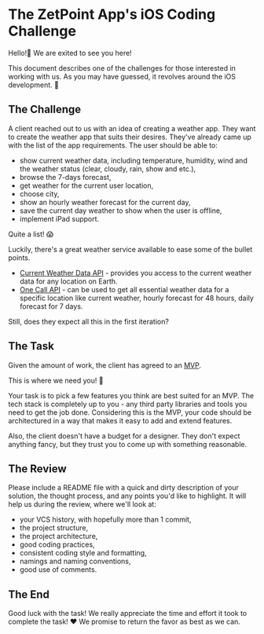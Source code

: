 # The ZetPoint App's iOS Coding Challenge
Hello!👋 We are exited to see you here!

This document describes one of the challenges for those interested in working with us. As you may have guessed, it revolves around the iOS development. 🎉

## The Challenge
A client reached out to us with an idea of creating a weather app. They want to create the weather app that suits their desires. They've already came up with the list of the app requirements. The user should be able to:
* show current weather data, including temperature, humidity, wind and the weather status (clear, cloudy, rain, show and etc.),
* browse the 7-days forecast,
* get weather for the current user location,
* choose city,
* show an hourly weather forecast for the current day,
* save the current day weather to show when the user is offline,
* implement iPad support.

Quite a list! 😱

Luckily, there's a great weather service available to ease some of the bullet points. 
* [Current Weather Data API](https://openweathermap.org/current) - provides you access to the current weather data for any location on Earth. 
* [One Call API](https://openweathermap.org/api/one-call-api) - can be used to get all essential weather data for a specific location like current weather, hourly forecast for 48 hours, daily forecast for 7 days.

Still, does they expect all this in the first iteration?

## The Task
Given the amount of work, the client has agreed to an [MVP](https://en.wikipedia.org/wiki/Minimum_viable_product).

This is where we need you! 🎉

Your task is to pick a few features you think are best suited for an MVP. The tech stack is completely up to you - any third party libraries and tools you need to get the job done. Considering this is the MVP, your code should be architectured in a way that makes it easy to add and extend features.

Also, the client doesn't have a budget for a designer. They don't expect anything fancy, but they trust you to come up with something reasonable.

## The Review
Please include a README file with a quick and dirty description of your solution, the thought process, and any points you'd like to highlight. It will help us during the review, where we'll look at:

* your VCS history, with hopefully more than 1 commit,
* the project structure,
* the project architecture,
* good coding practices,
* consistent coding style and formatting,
* namings and naming conventions,
* good use of comments.

## The End
Good luck with the task! We really appreciate the time and effort it took to complete the task! ❤️ We promise to return the favor as best as we can.
